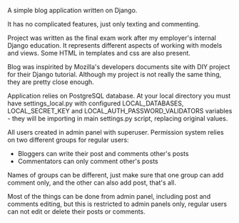 A simple blog application written on Django.

It has no complicated features, just only texting and commenting.

Project was written as the final exam work after my employer's internal Django education. It represents different aspects of working with models and views. Some HTML in templates and css are also present.

Blog was inspirited by Mozilla's developers documents site with DIY project for their Django tutorial. Although my project is not really the same thing, they are pretty close enough.

Application relies on PostgreSQL database. At your local directory you must have settings_local.py with configured LOCAL_DATABASES, LOCAL_SECRET_KEY and LOCAL_AUTH_PASSWORD_VALIDATORS variables - they will be importing in main settings.py script, replacing original values.

All users created in admin panel with superuser. Permission system relies on two different groups for regular users:
  - Bloggers can write their post and comments other's posts
  - Commentators can only comment other's posts

Names of groups can be different, just make sure that one group can add comment only, and the other can also add post, that's all.

Most of the things can be done from admin panel, including post and comments editing, but this is restricted to admin panels only, regular users can not edit or delete their posts or comments.
